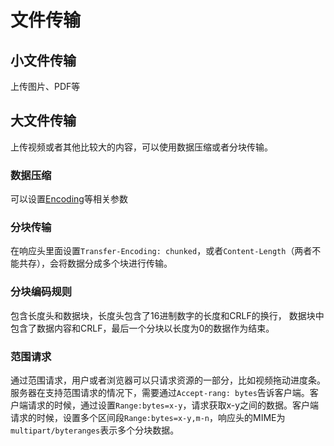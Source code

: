 # 文件传输

## 小文件传输

上传图片、PDF等

## 大文件传输

上传视频或者其他比较大的内容，可以使用数据压缩或者分块传输。

### 数据压缩

可以设置[Encoding]('./body.md')等相关参数

### 分块传输

在响应头里面设置`Transfer-Encoding: chunked`，或者`Content-Length`（两者不能共存），会将数据分成多个块进行传输。

### 分块编码规则

包含长度头和数据块，长度头包含了16进制数字的长度和CRLF的换行，
数据块中包含了数据内容和CRLF，最后一个分块以长度为0的数据作为结束。

### 范围请求

通过范围请求，用户或者浏览器可以只请求资源的一部分，比如视频拖动进度条。服务器在支持范围请求的情况下，需要通过`Accept-rang: bytes`告诉客户端。客户端请求的时候，通过设置`Range:bytes=x-y`，请求获取x-y之间的数据。客户端请求的时候，设置多个区间段`Range:bytes=x-y,m-n`，响应头的MIME为`multipart/byteranges`表示多个分块数据。
